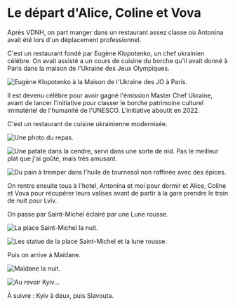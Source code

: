 # Le départ d'Alice, Coline et Vova

Après VDNH, on part manger dans un restaurant assez classe où Antonina avait été
lors d'un déplacement professionnel.

C'est un restaurant fondé par Eugène Klopotenko, un chef ukrainien célèbre. On
avait assisté a un cours de cuisine du borche qu'il avait donné à Paris dans la
maison de l'Ukraine des Jeux Olympiques.

![Eugène Klopotenko à la Maison de l'Ukraine des JO à Paris.](images/kyiv/p5/depart/klopotenko.jpg)

Il est devenu célèbre pour avoir gagné l'émission Master Chef Ukraine, avant de
lancer l'initiative pour classer le borche patrimoine culturel immatériel de
l'humanité de l'UNESCO. L'initiative aboutit en 2022.

C'est un restaurant de cuisine ukrainienne modernisée.

![Une photo du repas.](images/kyiv/p5/depart/repas.jpg)

![Une patate dans la cendre, servi dans une sorte de nid. Pas le meilleur plat que j'ai goûté, mais très amusant.](images/kyiv/p5/depart/cendres.jpg)

![Du pain à tremper dans l'huile de tournesol non raffinée avec des épices.](images/kyiv/p5/depart/pain.jpg)

On rentre ensuite tous à l'hotel, Antonina et moi pour dormir et Alice, Coline
et Vova pour récupérer leurs valises avant de partir à la gare prendre le train
de nuit pour Lviv.

On passe par Saint-Michel éclairé par une Lune rousse.

![La place Saint-Michel la nuit.](images/kyiv/p5/depart/saint_michel.jpg)

![Les statue de la place Saint-Michel et la lune rousse.](images/kyiv/p5/depart/statue_saint_michel.jpg)

Puis on arrive à Maïdane.

![Maïdane la nuit.](images/kyiv/p1/maidane/nuit.jpg)

![Au revoir Kyiv...](images/kyiv/p5/depart/retour.jpg)

À suivre : Kyiv à deux, puis Slavouta.
